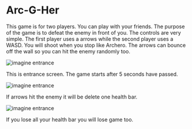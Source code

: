 # Arc-G-Her

This game is for two players. You can play with your friends. The purpose of the game is to defeat the enemy in front of you. The controls are very simple. The first player uses a arrows while the second player uses a WASD. You will shoot when you stop like Archero. The arrows can bounce off the wall so you can hit the enemy randomly too.

![imagine entrance](https://github.com/bahriztr/Arc-G-Her/blob/main/Arc(G)Her/imagines/entrance.png)

This is entrance screen. The game starts after 5 seconds have passed.

![imagine entrance](https://github.com/bahriztr/Arc-G-Her/blob/main/Arc(G)Her/imagines/beginning.png)

If arrows hit the enemy it will be delete one health bar.

![imagine entrance](https://github.com/bahriztr/Arc-G-Her/blob/main/Arc(G)Her/imagines/finish.png)

If you lose all your health bar you will lose game too.
